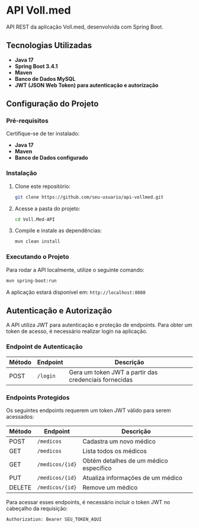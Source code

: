 # API Voll.med

API REST da aplicação Voll.med, desenvolvida com Spring Boot.

## Tecnologias Utilizadas
- **Java 17**
- **Spring Boot 3.4.1**
- **Maven**
- **Banco de Dados MySQL**
- **JWT (JSON Web Token) para autenticação e autorização**

## Configuração do Projeto

### Pré-requisitos
Certifique-se de ter instalado:
- **Java 17**
- **Maven**
- **Banco de Dados configurado**

### Instalação
1. Clone este repositório:
   ```sh
   git clone https://github.com/seu-usuario/api-vollmed.git
   ```
2. Acesse a pasta do projeto:
   ```sh
   cd Voll.Med-API
   ```
3. Compile e instale as dependências:
   ```sh
   mvn clean install
   ```

### Executando o Projeto
Para rodar a API localmente, utilize o seguinte comando:
```sh
mvn spring-boot:run
```
A aplicação estará disponível em: `http://localhost:8080`

## Autenticação e Autorização
A API utiliza JWT para autenticação e proteção de endpoints. Para obter um token de acesso, é necessário realizar login na aplicação.

### Endpoint de Autenticação
| Método | Endpoint      | Descrição |
|--------|---------------|-----------|
| POST   | `/login` | Gera um token JWT a partir das credenciais fornecidas |

### Endpoints Protegidos
Os seguintes endpoints requerem um token JWT válido para serem acessados:

| Método | Endpoint        | Descrição |
|--------|-----------------|-----------|
| POST   | `/medicos`      | Cadastra um novo médico |
| GET    | `/medicos`      | Lista todos os médicos |
| GET    | `/medicos/{id}` | Obtém detalhes de um médico específico |
| PUT    | `/medicos/{id}` | Atualiza informações de um médico |
| DELETE | `/medicos/{id}` | Remove um médico |

Para acessar esses endpoints, é necessário incluir o token JWT no cabeçalho da requisição:
```sh
Authorization: Bearer SEU_TOKEN_AQUI
```
